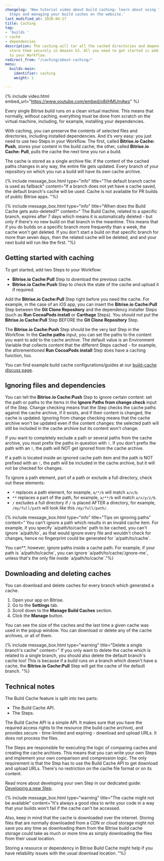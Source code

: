 ```yaml
---
changelog: 'New tutorial video about build caching: learn about using the dedicated
  Steps and managing your build caches on the website.'
last_modified_at: 2020-04-17
title: Caching
tag:
- 'builds '
- cache
- dependencies
description: The caching will tar all the cached directories and dependencies, and
  store them securely in Amazon S3. All you need to get started is adding two Steps
  to your Workflow.
redirect_from: "/caching/about-caching/"
menu:
  builds-main:
    identifier: caching
    weight: 1

---
```

{% include video.html embed_url="https://www.youtube.com/embed/o8iiHMUmAws" %}

Every single Bitrise build runs on a clean virtual machine. This means that normally, without caching, everything must be done from scratch on the virtual machine, including, for example, installing your dependencies.

With caching, you can preserve the contents of selected files and directories, including installed dependencies. And it’s very easy: you just need to use two Steps in your Workflow. The first, called **Bitrise.io Cache: Push**, stores your content in the build cache; the other, called **Bitrise.io Cache: Pull**, pulls the cache the next time you run a build.

The cache is stored as a single archive file: if the content of the cached paths changes in any way, the entire file gets updated. Every branch of your repository on which you run a build will have its own cache archive.


{% include message_box.html type="info" title="The default branch cache is used as fallback" content="If a branch does not yet have a cache saved, the default branch's cache will be used. Cache is not available for PR builds of public Bitrise apps.
"%}

{% include message_box.html type="info" title="When does the Build Cache gets auto-deleted?" content=" The Build Cache, related to a specific branch, expires after 7 days which means it is automatically deleted - but only if there's no new build on that branch in the meantime. This means that if you do builds on a specific branch more frequently than a week, the cache won't get deleted. If you don't start a build on that specific branch for more than seven days, then the related cache will be deleted, and and your next build will run like the first.
"%}

## Getting started with caching

To get started, add two Steps to your Workflow:

* **Bitrise.io Cache:Pull** Step to download the previous cache.
* **Bitrise.io Cache:Push** Step to check the state of the cache and upload it if required.

Add the **Bitrise.io Cache:Pull** Step right before you need the cache. For example, in the case of an iOS app, you can insert the **Bitrise.io Cache:Pull** Step between the **Git Clone Repository** and the dependency installer Steps (such as **Run CocoaPods install** or **Carthage** Steps). You should not put the **Bitrise.io Cache:Pull** Step BEFORE the **Git Clone Repository** Step.

The **Bitrise.io Cache:Push** Step should be the very last Step in the Workflow. In the **Cache paths** input, you can set the paths to the content you want to add to the cache archive. The default value is an Environment Variable that collects content that the different Steps cached - for example, the aforementioned **Run CocoaPods install** Step does have a caching function, too.

You can find example build cache configurations/guides at our [build-cache discuss page](https://discuss.bitrise.io/tags/build-cache).

## Ignoring files and dependencies

You can tell the **Bitrise.io Cache:Push** Step to ignore certain content: set the path or paths to the items in the  **Ignore Paths from change check** input of the Step. Change checking means that the Step checks the cache paths against the cache archive, if it exists, and if their content is changed, the cache is updated. Ignoring from change checking means that the cache archive won't be updated even if the content changes: the selected path will still be included in the cache archive but its content won't change.

If you want to completely exclude a path or several paths from the cache archive, you must prefix the paths in question with `!`. If you don't prefix the path with an `!`, the path will NOT get ignored from the cache archive.

If a path is located inside an ignored cache path item and the path is NOT prefixed with an `!`, the path will be included in the cache archive, but it will not be checked for changes.

To ignore a path element, part of a path or exclude a full directory, check out these elements:

* `*` replaces a path element, for example, `a/*/b` will match `a/x/b`.
* `**` replaces a part of the path, for example, `a/**/b` will match `a/x/y/z/b`.
* `/` excludes a full directory if `/` is placed AFTER a directory, for example, `/my/full/path` will look like this `/my/full/path/`.

{% include message_box.html type="info" title="Tips on ignoring paths" content=" You can't ignore a path which results in an invalid cache item. For example, if you specify \`a/path/to/cache\` path to be cached, you can't ignore \`a/path/to\`, as that would ignore every file and wouldn't check for changes, hence no fingerprint could be generated for \`a/path/to/cache\`.

You can**, however, ignore paths inside a cache path. For example, if your path is \`a/path/to/cache\`, you can ignore \`a/path/to/cache/.ignore-me\`, unless that's the only file inside \`a/path/to/cache\`."%}

## Downloading and deleting caches

You can download and delete caches for every branch which generated a cache.

1. Open your app on Bitrise.
1. Go to the **Settings** tab.
1. Scroll down to the **Manage Build Caches** section.
1. Click the **Manage** button.

You can see the size of the caches and the last time a given cache was used in the popup window. You can download or delete any of the cache archives, or all of them.

{% include message_box.html type="warning" title="Delete a single branch's cache" content="
If you only want to delete the cache which is related to a single branch, you should also delete the default branch's cache too! This is because if a build runs on a branch which doesn't have a cache, the **Bitrise.io Cache:Pull** Step will get the cache of the default branch. "%}

## Technical notes

The Build Cache feature is split into two parts:

- The Build Cache API.
- The Steps.

The Build Cache API is a simple API. It makes sure that you have the required access rights to the resource (the build cache archive), and provides secure - time-limited and expiring - download and upload URLs. It does not process the files.

The Steps are responsible for executing the logic of comparing caches and creating the cache archives. This means that you can write your own Steps and implement your own comparison and compression logic. The only requirement is that the Step has to use the Build Cache API to get download and upload URLs. There's no restriction on the cache file format or on its content.

Read more about developing your own Step in our dedicated guide: [Developing a new Step](/contributors/create-your-own-step/).

{% include message_box.html type="warning" title="The cache might not be available" content="It's always a good idea to write your code in a way that your builds won't fail if the cache can't be accessed.

Also, keep in mind that the cache is downloaded over the internet. Storing files that are normally downloaded from a CDN or cloud storage might not save you any time as downloading them from the Bitrise build cache storage could take as much or more time as simply downloading the files from their usual location.

Storing a resource or dependency in Bitrise Build Cache might help if you have reliability issues with the usual download location.
"%}
